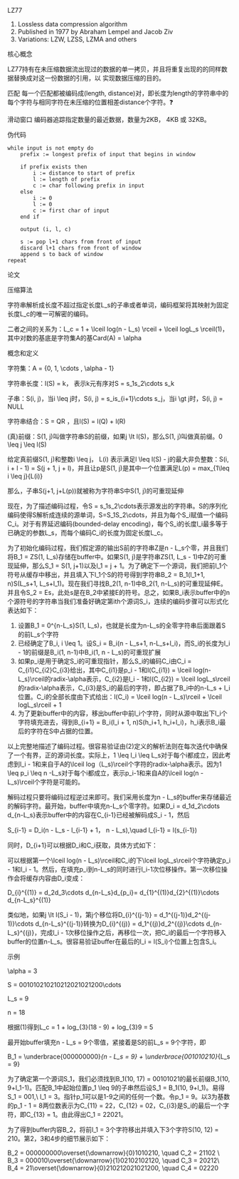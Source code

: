 LZ77

1. Lossless data compression algorithm
2. Published in 1977 by Abraham Lempel and Jacob Ziv
3. Variations: LZW, LZSS, LZMA and others

核心概念

LZ77持有在未压缩数据流出现过的数据的单一拷贝，并且将重复出现的的同样数据替换成对这一份数据的引用，以 实现数据压缩的目的。

匹配 每一个匹配都被编码成(length, distance)对，即长度为length的字符串中的每个字符与相同字符在未压缩的位置相差distance个字符。❓

滑动窗口 编码器追踪指定数量的最近数据，数量为2KB， 4KB 或 32KB。

伪代码

    while input is not empty do
        prefix := longest prefix of input that begins in window
    
        if prefix exists then
            i := distance to start of prefix
            l := length of prefix
            c := char following prefix in input
        else
            i := 0
            l := 0
            c := first char of input
        end if
    
        output (i, l, c)
    
        s := pop l+1 chars from front of input
        discard l+1 chars from front of window
        append s to back of window
    repeat

论文

压缩算法

字符串解析成长度不超过指定长度L_s的子串或者单词，编码框架将其映射为固定长度L_c的唯一可解密的编码。

二者之间的关系为：L_c = 1 + \lceil log(n - L_s) \rceil + \lceil logL_s \rceil(1)，其中对数的基底是字符集A的基Card(A) = \alpha

概念和定义

字符集：A = {0, 1, \cdots , \alpha - 1}

字符串长度：l(S) = k， 表示k元有序对S = s_1s_2\cdots s_k

子串：S(i, j)，当i \leq j时，S(i, j) = s_is_{i+1}\cdots s_j，当i \gt j时，S(i, j) = NULL

字符串结合：S = QR ，且l(S) = l(Q) + l(R)

(真)前缀：S(1, j)叫做字符串S的前缀，如果j \lt l(S)，那么S(1, j)叫做真前缀。0 \leq j \leq l(S)

给定真前缀S(1, j)和整数i \leq j， L(i) 表示满足l \leq l(S) - j的最大非负整数：S(i, i + l - 1) = S(j + 1, j + l)，并且让p是S(1, j)是其中一个位置满足L(p) = max_{1\leq i \leq j}\{L(i)\}

那么，子串S(j+1, j+L(p))就被称为字符串S中S(1, j)的可重现延伸

现在，为了描述编码过程，令S = s_1s_2\cdots表示源发出的字符串。S的序列化编码使得S解析成连续的源单词，S=S_1S_2\cdots，并且为每个S_i赋值一个编码C_i。对于有界延迟编码(bounded-delay encoding)，每个S_i的长度l_i最多等于已确定的参数L_s，而每个编码C_i的长度为固定长度L_c。

为了初始化编码过程，我们假定源的输出S前的字符串Z是n - L_s个零，并且我们将B_1 = ZS(1, L_s)存储在buffer中。如果S(1, j)是字符串ZS(1, L_s - 1)中Z的可重现延伸，那么S_1 = S(1, j+1)以及l_1 = j + 1。为了确定下一个源词，我们把前l_1个符号从缓存中移出，并且填入下l_1个S的符号得到字符串B_2 = B_1(l_1+1, n)S(L_s+1, L_s+l_1)。现在我们寻找B_2(1, n-1)中B_2(1, n-L_s)的可重现延伸E。并且令S_2 = Es，此处s是在B_2中紧接E的符号。总之，如果B_i表示buffer中的n个源符号的字符串当我们准备好确定第ith个源词S_i，连续的编码步骤可以形式化表达如下：

1. 设置B_1 = 0^{n-L_s}S(1, L_s)，也就是长度为n-L_s的全零字符串后面跟着S的前L_s个字符
2. 已经确定了B_i, i \leq 1。设S_i = B_i(n - L_s+1, n-L_s+l_i)，而S_i的长度为l_i - 1的前缀是B_i(1, n-1)中B_i(1, n - L_s)的可重现扩展
3. 如果p_i是用于确定S_i的可重现指针，那么S_i的编码C_i由C_i = C_{i1}C_{i2}C_{i3}给出，其中C_{i1}是p_i - 1和l(C_{i1}) = \lceil log(n-L_s)\rceil的radix-\alpha表示，C_{i2}是l_i - 1和l(C_{i2}) = \lceil logL_s\rceil的radix-\alpha表示，C_{i3}是S_i的最后的字符，即占据了B_i中的n-L_s + l_i位置。C_i的全部长度由下式给出：l(C_i) = \lceil log(n - L_s)\rceil + \lceil logL_s\rceil + 1
4. 为了更新buffer中的内容，移出buffer中前l_i个字符，同时从源中取出下l_i个字符填充进去，得到B_{i+1} = B_i(l_i + 1, n)S(h_i+1, h_i+l_i)，h_i表示B_i最后的字符在S中占据的位置。

以上完整地描述了编码过程。很容易验证由(2)定义的解析法则在每次迭代中确保了一个有界，正的源词长度。实际上，1 \leq l_i \leq L_s对于每个i都成立，因此考虑到l_i - 1和来自于A的\lceil log（L_s)\rceil个字符的radix-\alpha表示。因为1 \leq p_i \leq n -L_s对于每个i都成立，表示p_i-1和来自A的\lceil log(n - L_s)\rceil个字符是可能的。

解码过程只要将编码过程逆过来即可。我们采用长度为n - L_s的buffer来存储最近的解码字符。最开始，buffer中填充n-L_s个零字符。如果D_i = d_1d_2\cdots d_{n-L_s}表示buffer中的内容在C_{i-1}已经被解码成S_i - 1，然后

S_{i-1} = D_i(n - L_s - l_{i-1} + 1， n - L_s),\quad l_{i-1} = l(s_{i-1})

同时，D_{i+1}可以根据D_i和C_i获取，具体方式如下：

可以根据第一个\lceil log(n - L_s)\rceil和C_i的下\lceil logL_s\rceil个字符确定p_i - 1和l_i - 1。然后，在填充p_i到n-L_s的同时进行l_i-1次位移操作。第一次移位操作会将缓存内容由D_i变成：

D_{i}^{(1)} = d_2d_3\cdots d_{n-L_s}d_{p_i}= d_{1}^{(1)}d_{2}^{(1)}\cdots d_{n-L_s}^{(1)} 

类似地，如果j \lt l(S_i - 1)，第j个移位将D_{i}^{(j-1)} = d_1^{(j-1)}d_2^{(j-1)}\cdots d_{n-L_s}^{(j-1)}转换为D_{i}^{(j)} = d_1^{(j)}d_2^{(j)}\cdots d_{n-L_s}^{(j)}，完成l_i - 1次移位操作之后，再移位一次，把C_i的最后一个字符移入buffer的位置n-L_s。很容易验证buffer在最后的l_i = l(S_i)个位置上包含S_i。



示例

\alpha = 3

S = 001010210210212021021200\cdots

L_s = 9

n = 18

根据(1)得到L_c = 1 + log_{3}(18 - 9) + log_{3}9 = 5

最开始buffer填充n - L_s = 9个零值，紧接着是S的前L_s = 9个字符，即

B_1 = \underbrace{000000000}_{n - L_s = 9} + \underbrace{001010210}_{L_s = 9}



 为了确定第一个源词S_1，我们必须找到B_1(10, 17) = 00101021的最长前缀B_1(10, 9+l_1-1)。匹配B_1中起始位置p_1 \leq 9的子串然后设S_1 = B_1(10, 9+l_1)。易得S_1 = 001,\ l_1 = 3。指针p_1可以是1-9之间的任何一个数。令p_1 = 9。以3为基数的p_1 - 1 = 8两位数表示为C_{11} = 22，C_{12} = 02，C_{i3}是S_i的最后一个字符，即C_{13} = 1。由此得出C_1 = 22021。

为了得到buffer内容B_2，将前l_1 = 3个字符移出并填入下3个字符S(10, 12) = 210。第2，3和4步的细节展示如下：

B_2 = 000000000\overset{\downarrow}{0}1010210, \quad C_2 = 21102 \\
B_3 = 000010\overset{\downarrow}{1}02102102120, \quad C_3 = 20212\\
B_4 = 21\overset{\downarrow}{0}210212021021200, \quad C_4 = 02220







[1]: https://en.wikipedia.org/wiki/LZ77_and_LZ78	"LZ77 and LZ78"
[2]: https://www2.cs.duke.edu/courses/spring03/cps296.5/papers/ziv_lempel_1977_universal_algorithm.pdf	"Ziv_Lempel 1977"
[3]: http://jens.jm-s.de/comp/LZ77-JensMueller.pdf	"LZ77-JensMueller"
[4]: https://fenix.tecnico.ulisboa.pt/downloadFile/3779571247713/LempelZiv_Zeeh.pdf	"LempelZiv_Zeeh"
[5]: http://math.mit.edu/~goemans/18310S15/lempel-ziv-notes.pdf	"Lempel-ziv-notes"

